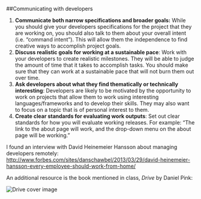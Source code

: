 ##Communicating with developers
1. **Communicate both narrow specifications and broader goals:** While you should give your developers specifications for the project that they are working on, you should also talk to them about your overall intent (i.e. “command intent”). This will allow them the independence to find creative ways to accomplish project goals.
2. **Discuss realistic goals for working at a sustainable pace**: Work with your developers to create realistic milestones. They will be able to judge the amount of time that it takes to accomplish tasks. You should make sure that they can work at a sustainable pace that will not burn them out over time.
3. **Ask developers about what they find thematically or technically interesting**: Developers are likely to be motivated by the opportunity to work on projects that allow them to work using interesting languages/frameworks and to develop their skills. They may also want to focus on a topic that is of personal interest to them.  
4. **Create clear standards for evaluating work outputs**: Set out clear standards for how you will evaluate working releases. For example: “The link to the about page will work, and the drop-down menu on the about page will be working.”

I found an interview with David Heinemeier Hansson about managing developers remotely:
http://www.forbes.com/sites/danschawbel/2013/03/29/david-heinemeier-hansson-every-employee-should-work-from-home/

An additional resource is the book mentioned in class, *Drive* by Daniel Pink:

![Drive cover image](http://ecx.images-amazon.com/images/I/61MnRyNuIDL.jpg)
